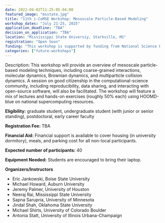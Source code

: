 ```yaml
---
date: 2022-04-02T11:25:05-04:00
featured_image: "msstate.jpg"
title: "11th i-CoMSE Workshop: Mesoscale Particle-Based Modeling"
workshop_dates: "July 21-25, 2025"
application_deadline: "TBA"
decision_on_application: "TBA"
location: "Mississippi State Universiy, Starkville, MS"
registration: "Open Soon"
funding: "This workshop is supported by funding from National Science Foundation"
categories: ["future-workshops"]
---
```

Description: This workshop will provide an overview of mesoscale particle-based modeling techniques, 
including coarse-grained interactions, molecular  dynamics, Brownian dynamics, and multiparticle collision dynamics. 
A session on good citizenship in the computational-science community, including reproducibility, data sharing, and 
interacting with open-source  software, will also be facilitated. The workshop will feature a mix of lectures and 
hands-on exercises (roughly 50% each) using HOOMD-blue on national  supercomputing resources.

**Eligibility:** graduate student, undergraduate student (with junior or senior standing), postdoctoral, early career faculty

**Registration Fee:** TBA

**Financial Aid:** Financial support is available to cover housing (in university dormitory), meals, and parking cost for all non-local participants.

**Expected number of participants:** 40

**Equipment Needed:** Students are encouraged to bring their laptop.

**Organizers/Instructors**
 - Eric Jankowski, Boise State University
 - Michael Howard, Auburn University
 - Jeremy Palmer, University of Houston
 - Neeraj Rai, Mississippi State University
 - Sapna Sarupria, University of Minnesota
 - Jindal Shah, Oklahoma State University
 - Michael Shirts, University of Colorado Boulder
 - Antonia Statt, University of Illinois Urbana-Champaign
